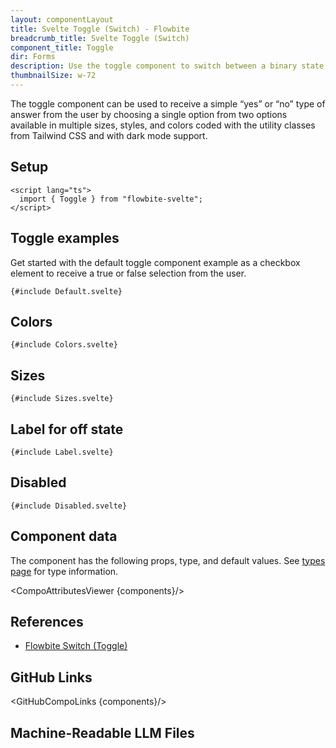 ```yaml
---
layout: componentLayout
title: Svelte Toggle (Switch) - Flowbite
breadcrumb_title: Svelte Toggle (Switch)
component_title: Toggle
dir: Forms
description: Use the toggle component to switch between a binary state of true or false using a single click available in multiple sizes, variants, and colors
thumbnailSize: w-72
---
```


<script lang="ts">
  import { CompoAttributesViewer,  GitHubCompoLinks, toKebabCase, LlmLink } from '../../utils'
  import { onMount } from 'svelte';
  import { Toggle } from '$lib'

  const components = 'Toggle'
</script>

The toggle component can be used to receive a simple “yes” or “no” type of answer from the user by choosing a single option from two options available in multiple sizes, styles, and colors coded with the utility classes from Tailwind CSS and with dark mode support.

## Setup

```svelte example hideOutput
<script lang="ts">
  import { Toggle } from "flowbite-svelte";
</script>
```

## Toggle examples

Get started with the default toggle component example as a checkbox element to receive a true or false selection from the user.

```svelte example class="flex flex-col gap-2" hideScript
{#include Default.svelte}
```

## Colors

```svelte example class="flex justify-between" hideScript hideResponsiveButtons
{#include Colors.svelte}
```

## Sizes

```svelte example class="flex flex-col gap-2"
{#include Sizes.svelte}
```

## Label for off state

```svelte example class="flex flex-col gap-2"
{#include Label.svelte}
```

## Disabled

```svelte example class="flex flex-col gap-2"
{#include Disabled.svelte}
```

## Component data

The component has the following props, type, and default values. See [types page](/docs/pages/typescript) for type information.

<CompoAttributesViewer {components}/>

## References

- [Flowbite Switch (Toggle)](https://flowbite.com/docs/forms/toggle/)

## GitHub Links

<GitHubCompoLinks {components}/>

## Machine-Readable LLM Files

<LlmLink />
